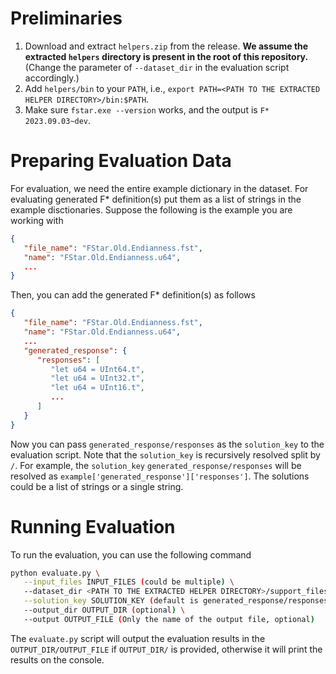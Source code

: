 <!-- This repo is mainly about tools
that allow one to collect data sets from F\* builds,
notably from checked files.

To run:
 1. Build F\* with the `--record_options` flag.
    This tells F\* to record the options it used to check each definition
    in the checked file. This allows `fstar_insights` to preserve this in
    the data set.

    Typically, if you're building F\* itself, this would be `OTHERFLAGS='--record_options' make -jN`

 2. Make sure you have done `eval $(opam env)` and set the `FSTAR_HOME` environment variable.

 3. `make -C fstar_insights`

 4. `./ingest.py .../path/to/FStar` (or `./ingest.py .../path/to/everest`)


After all that, you can run `make harness-checked.json`
as a sanity check to see if the harness can verify extracted proofs.

This repo also provides `fstar_harness.py`, which is a harness to run F\*
against sample proofs collected from the dataset. -->

# Preliminaries

1. Download and extract `helpers.zip` from the release. **We assume the extracted `helpers` directory is present in the root of this repository.** (Change the parameter of `--dataset_dir` in the evaluation script accordingly.)
2. Add `helpers/bin` to your `PATH`, i.e., `export PATH=<PATH TO THE EXTRACTED HELPER DIRECTORY>/bin:$PATH`.
3. Make sure `fstar.exe --version` works, and the output is `F* 2023.09.03~dev`.

# Preparing Evaluation Data
For evaluation, we need the entire example dictionary in the dataset. For evaluating generated F* definition(s) put them as a list of strings in the example disctionaries. 
Suppose the following is the example you are working with
```json
{
   "file_name": "FStar.Old.Endianness.fst",
   "name": "FStar.Old.Endianness.u64",
   ...
}
```
Then, you can add the generated F* definition(s) as follows
```json
{
   "file_name": "FStar.Old.Endianness.fst",
   "name": "FStar.Old.Endianness.u64",
   ...
   "generated_response": {
      "responses": [
         "let u64 = UInt64.t",
         "let u64 = UInt32.t",
         "let u64 = UInt16.t",
         ...
      ]
   }
}
```
Now you can pass `generated_response/responses` as the `solution_key` to the evaluation script. Note that the `solution_key` is recursively resolved split by `/`. For example, the `solution_key` `generated_response/responses` will be resolved as `example['generated_response']['responses']`. The solutions could be a list of strings or a single string.


# Running Evaluation
To run the evaluation, you can use the following command
```bash
python evaluate.py \
   --input_files INPUT_FILES (could be multiple) \
   --dataset_dir <PATH TO THE EXTRACTED HELPER DIRECTORY>/support_files \
   --solution_key SOLUTION_KEY (default is generated_response/responses) \
   --output_dir OUTPUT_DIR (optional) \
   --output OUTPUT_FILE (Only the name of the output file, optional)
```
The `evaluate.py` script will output the evaluation results in the `OUTPUT_DIR/OUTPUT_FILE` if `OUTPUT_DIR/` is provided, otherwise it will print the results on the console.
